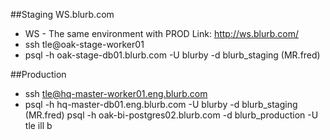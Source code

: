 ##Staging WS.blurb.com
- WS - The same environment with PROD Link: http://ws.blurb.com/
- ssh tle@oak-stage-worker01
- psql -h  oak-stage-db01.blurb.com -U blurby  -d blurb_staging (MR.fred)

##Production
- ssh tle@hq-master-worker01.eng.blurb.com
- psql -h hq-master-db01.eng.blurb.com -U blurby -d blurb_staging (MR.fred)
psql -h oak-bi-postgres02.blurb.com -d blurb_production -U tle
ill b